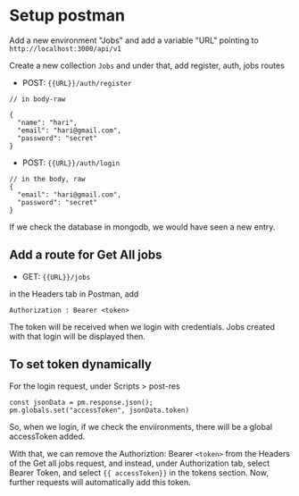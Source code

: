 # Setup postman

Add a new environment "Jobs" and add a variable "URL" pointing to
`http://localhost:3000/api/v1`

Create a new collection `Jobs` and under that, add register, auth, jobs routes

- POST: `{{URL}}/auth/register`

```
// in body-raw

{
  "name": "hari",
  "email": "hari@gmail.com",
  "password": "secret"
}
```

- POST: `{{URL}}/auth/login`

```
// in the body, raw
{
  "email": "hari@gmail.com",
  "password": "secret"
}
```

If we check the database in mongodb, we would have seen a new entry.

## Add a route for Get All jobs

- GET: `{{URL}}/jobs`

in the Headers tab in Postman, add

```
Authorization : Bearer <token>
```

The token will be received when we login with credentials. Jobs created with that login will be displayed then.

## To set token dynamically

For the login request, under Scripts > post-res

```
const jsonData = pm.response.json();
pm.globals.set("accessToken", jsonData.token)
```

So, when we login, if we check the enviironments, there will be a global accessToken added.

With that, we can remove the Authoriztion: Bearer `<token>` from the Headers of the Get all jobs request, and instead, under Authorization tab, select Bearer Token, and select `{{ accessToken}}` in the tokens section. Now, further requests will automatically add this token.
